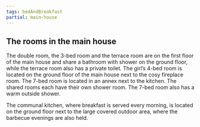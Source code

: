 ```yaml
---
tags: bedAndBreakfast
partial: main-house
---
```


## The rooms in the main house

The double room, the 3-bed room and the terrace room are on the first floor of the main house and share a bathroom with shower on the ground floor, while the terrace room also has a private toilet. The girl’s 4-bed room is located on the ground floor of the main house next to the cosy fireplace room. The 7-bed room is located in an annex next to the kitchen. The shared rooms each have their own shower room. The 7-bed room also has a warm outside shower.

The communal kitchen, where breakfast is served every morning, is located on the ground floor next to the large covered outdoor area, where the barbecue evenings are also held.

